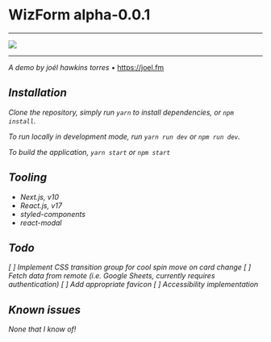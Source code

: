 # WizForm alpha-0.0.1
<hr/>
<img src='https://uploads-ssl.webflow.com/5fdeb4b5db1911baf9bcf184/5ff34a9fb1ab6da82d38a4a8_WizForm-logo-1-p-500.png' style='margin: 0 auto; text-align: center;'/>

<hr/>

<p><em>A demo by joél hawkins torres</em> • <a href='https://joel.fm/' target='_blank'>https://joel.fm</a></p><em>

## Installation

Clone the repository, simply run `yarn` to install dependencies, or `npm install`.

To run locally in development mode, run `yarn run dev` or `npm run dev`.

To build the application, `yarn start` or `npm start`

## Tooling

* Next.js, v10
* React.js, v17
* styled-components
* react-modal

## Todo

[ ] Implement CSS transition group for cool spin move on card change
[ ] Fetch data from remote (i.e. Google Sheets, currently requires authentication)
[ ] Add appropriate favicon
[ ] Accessibility implementation

## Known issues

None that I know of!